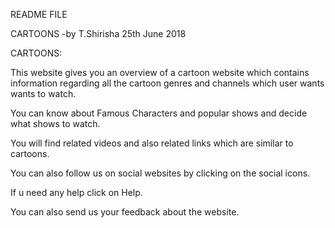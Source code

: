 README FILE

CARTOONS  -by
T.Shirisha
25th June 2018

CARTOONS:

This website gives you an overview of a cartoon website which contains information regarding all the cartoon genres and channels which user wants wants to watch.

You can know about Famous Characters and popular shows and decide what shows to watch.

You will find related videos and also related links which are similar to cartoons.

You can also follow us on social websites by clicking on the social icons.

If u need any help click on Help.

You can also send us your feedback about the website.
